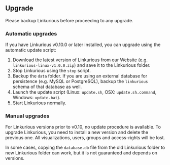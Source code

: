 ## Upgrade

<div class="alert alert-danger">
    Please backup Linkurious before proceeding to any upgrade.
</div>

### Automatic upgrades

If you have Linkurious v0.10.0 or later installed, you can upgrade using the automatic update script:

1. Download the latest version of Linkurious from our Website (e.g. `linkurious-linux-v1.0.0.zip`) and save it to the Linkurious folder.
2. Stop Linkurious using the `stop` script.
3. Backup the `data` folder. If you are using an external database for persistence (e.g. MySQL or PostgreSQL), backup the `linkurious` schema of that database as well.
4. Launch the update script (Linux: `update.sh`, OSX: `update.sh.command`, Windows: `update.bat`).
5. Start Linkurious normally.

### Manual upgrades

For Linkurious versions prior to v0.10, no update procedure is available. To upgrade Linkurious, you need to install a new version and delete the previous one. All visualizations, users, groups and access-rights will be lost.

In some cases, copying the `database.db` file from the old Linkurious folder to new Linkurious folder can work, but it is not guaranteed and depends on versions.
